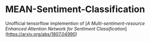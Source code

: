 # MEAN-Sentiment-Classification
Unofficial tensorflow implemention of [*A Multi-sentiment-resource Enhanced Attention Network for Sentiment Classification*] (https://arxiv.org/abs/1807.04990)
